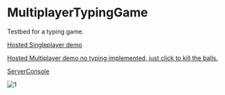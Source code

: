 # MultiplayerTypingGame
Testbed for a typing game.

[Hosted Singleplayer demo](https://willkillson.github.io/test/)

[Hosted Multiplayer demo no typing implemented, just click to kill the balls.](http://testtyper-testtyper.1d35.starter-us-east-1.openshiftapps.com/)

[ServerConsole](https://console.starter-us-east-1.openshift.com/console/project/testtyper/overview)


![1](https://user-images.githubusercontent.com/26101774/43370989-da98528e-933d-11e8-93c7-0d55a4e3b45e.png)


